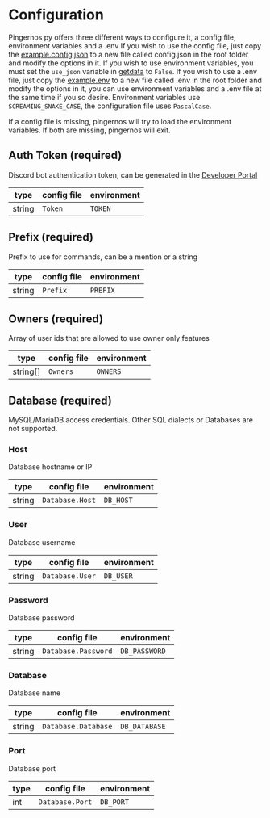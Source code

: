 # Configuration
Pingernos py offers three different ways to configure it, a config file, environment variables and a .env
If you wish to use the config file, just copy the [example.config.json](./example.config.json) to a new file called config.json in the root folder and modify the options in it.
If you wish to use environment variables, you must set the `use_json` variable in [getdata](./utils.py) to `False`.
If you wish to use a .env file, just copy the [example.env](./example.env) to a new file called .env in the root folder and modify the options in it, you can use environment variables and a .env file at the same time if you so desire.
Environment variables use `SCREAMING_SNAKE_CASE`, the configuration file uses `PascalCase`.

If a config file is missing, pingernos will try to load the environment variables. If both are missing, pingernos will exit.

## Auth Token (required)
Discord bot authentication token, can be generated in the [Developer Portal](https://discord.com/developers/applications/)

| type   | config file | environment         |
|--------|-------------|---------------------|
| string | `Token` | `TOKEN` |

## Prefix (required)
Prefix to use for commands, can be a mention or a string

| type   | config file | environment         |
|--------|-------------|---------------------|
| string | `Prefix` | `PREFIX` |

## Owners (required)
Array of user ids that are allowed to use owner only features

| type     | config file        | environment                |
|----------|--------------------|----------------------------|
| string[] | `Owners` | `OWNERS` |

## Database (required)
MySQL/MariaDB access credentials. Other SQL dialects or Databases are not supported.

### Host
Database hostname or IP

| type   | config file     | environment            |
|--------|-----------------|------------------------|
| string | `Database.Host` | `DB_HOST` |

### User
Database username

| type   | config file     | environment            |
|--------|-----------------|------------------------|
| string | `Database.User` | `DB_USER` |

### Password
Database password

| type   | config file         | environment                |
|--------|---------------------|----------------------------|
| string | `Database.Password` | `DB_PASSWORD` |

### Database
Database name

| type   | config file         | environment                |
|--------|---------------------|----------------------------|
| string | `Database.Database` | `DB_DATABASE` |

### Port
Database port

| type   | config file     | environment            |
|--------|-----------------|------------------------|
| int    | `Database.Port` | `DB_PORT` |